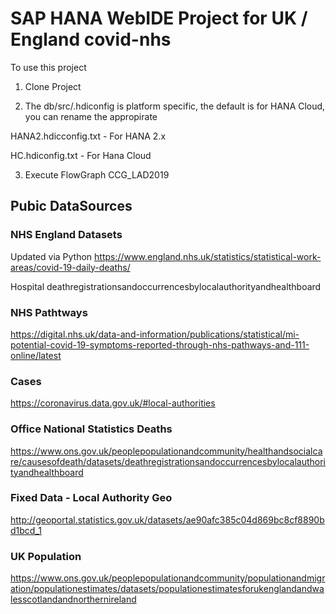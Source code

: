 # SAP HANA WebIDE Project for UK / England covid-nhs

To use this project
1. Clone Project

2. The db/src/.hdiconfig is platform specific, the default is for HANA Cloud, you can rename the appropirate

HANA2.hdicconfig.txt - For HANA 2.x 

HC.hdiconfig.txt - For Hana Cloud

3. Execute FlowGraph CCG_LAD2019

## Pubic DataSources
### NHS England Datasets
Updated via Python
https://www.england.nhs.uk/statistics/statistical-work-areas/covid-19-daily-deaths/

Hospital deathregistrationsandoccurrencesbylocalauthorityandhealthboard

### NHS Pathtways
https://digital.nhs.uk/data-and-information/publications/statistical/mi-potential-covid-19-symptoms-reported-through-nhs-pathways-and-111-online/latest

### Cases
https://coronavirus.data.gov.uk/#local-authorities

### Office National Statistics Deaths
https://www.ons.gov.uk/peoplepopulationandcommunity/healthandsocialcare/causesofdeath/datasets/deathregistrationsandoccurrencesbylocalauthorityandhealthboard


### Fixed Data - Local Authority Geo 
http://geoportal.statistics.gov.uk/datasets/ae90afc385c04d869bc8cf8890bd1bcd_1

### UK Population
https://www.ons.gov.uk/peoplepopulationandcommunity/populationandmigration/populationestimates/datasets/populationestimatesforukenglandandwalesscotlandandnorthernireland
